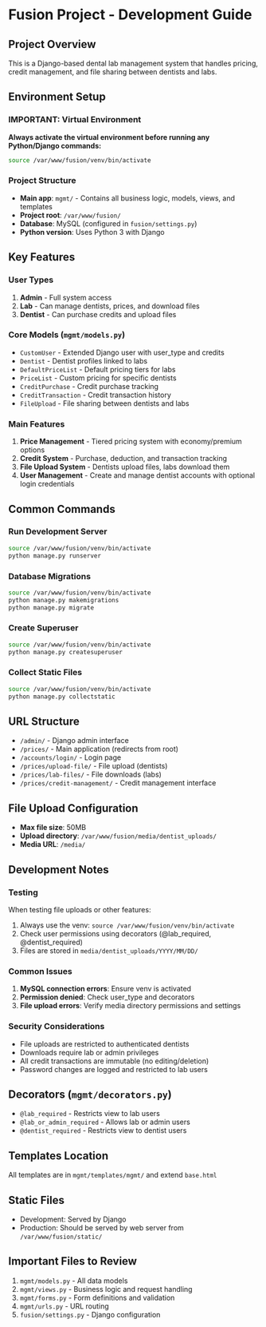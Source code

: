 # Fusion Project - Development Guide

## Project Overview
This is a Django-based dental lab management system that handles pricing, credit management, and file sharing between dentists and labs.

## Environment Setup

### IMPORTANT: Virtual Environment
**Always activate the virtual environment before running any Python/Django commands:**
```bash
source /var/www/fusion/venv/bin/activate
```

### Project Structure
- **Main app**: `mgmt/` - Contains all business logic, models, views, and templates
- **Project root**: `/var/www/fusion/`
- **Database**: MySQL (configured in `fusion/settings.py`)
- **Python version**: Uses Python 3 with Django

## Key Features

### User Types
1. **Admin** - Full system access
2. **Lab** - Can manage dentists, prices, and download files
3. **Dentist** - Can purchase credits and upload files

### Core Models (`mgmt/models.py`)
- `CustomUser` - Extended Django user with user_type and credits
- `Dentist` - Dentist profiles linked to labs
- `DefaultPriceList` - Default pricing tiers for labs
- `PriceList` - Custom pricing for specific dentists
- `CreditPurchase` - Credit purchase tracking
- `CreditTransaction` - Credit transaction history
- `FileUpload` - File sharing between dentists and labs

### Main Features
1. **Price Management** - Tiered pricing system with economy/premium options
2. **Credit System** - Purchase, deduction, and transaction tracking
3. **File Upload System** - Dentists upload files, labs download them
4. **User Management** - Create and manage dentist accounts with optional login credentials

## Common Commands

### Run Development Server
```bash
source /var/www/fusion/venv/bin/activate
python manage.py runserver
```

### Database Migrations
```bash
source /var/www/fusion/venv/bin/activate
python manage.py makemigrations
python manage.py migrate
```

### Create Superuser
```bash
source /var/www/fusion/venv/bin/activate
python manage.py createsuperuser
```

### Collect Static Files
```bash
source /var/www/fusion/venv/bin/activate
python manage.py collectstatic
```

## URL Structure
- `/admin/` - Django admin interface
- `/prices/` - Main application (redirects from root)
- `/accounts/login/` - Login page
- `/prices/upload-file/` - File upload (dentists)
- `/prices/lab-files/` - File downloads (labs)
- `/prices/credit-management/` - Credit management interface

## File Upload Configuration
- **Max file size**: 50MB
- **Upload directory**: `/var/www/fusion/media/dentist_uploads/`
- **Media URL**: `/media/`

## Development Notes

### Testing
When testing file uploads or other features:
1. Always use the venv: `source /var/www/fusion/venv/bin/activate`
2. Check user permissions using decorators (@lab_required, @dentist_required)
3. Files are stored in `media/dentist_uploads/YYYY/MM/DD/`

### Common Issues
1. **MySQL connection errors**: Ensure venv is activated
2. **Permission denied**: Check user_type and decorators
3. **File upload errors**: Verify media directory permissions and settings

### Security Considerations
- File uploads are restricted to authenticated dentists
- Downloads require lab or admin privileges
- All credit transactions are immutable (no editing/deletion)
- Password changes are logged and restricted to lab users

## Decorators (`mgmt/decorators.py`)
- `@lab_required` - Restricts view to lab users
- `@lab_or_admin_required` - Allows lab or admin users
- `@dentist_required` - Restricts view to dentist users

## Templates Location
All templates are in `mgmt/templates/mgmt/` and extend `base.html`

## Static Files
- Development: Served by Django
- Production: Should be served by web server from `/var/www/fusion/static/`

## Important Files to Review
1. `mgmt/models.py` - All data models
2. `mgmt/views.py` - Business logic and request handling
3. `mgmt/forms.py` - Form definitions and validation
4. `mgmt/urls.py` - URL routing
5. `fusion/settings.py` - Django configuration